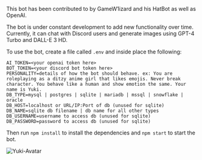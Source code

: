 This bot has been contributed to by GameW1izard and his HatBot as well as OpenAI.

The bot is under constant development to add new functionality over time. Currently, it can chat with Discord users and generate images using GPT-4 Turbo and DALL-E 3 HD.

To use the bot, create a file called `.env` and inside place the following:
```
AI_TOKEN=<your openai token here>
BOT_TOKEN=<your discord bot token here>
PERSONALITY=details of how the bot should behave. ex: You are roleplaying as a ditzy anime girl that likes emojis. Never break character. You behave like a human and show emotion the same. Your name is Yuki.
DB_TYPE=mysql | postgres | sqlite | mariadb | mssql | snowflake | oracle
DB_HOST=localhost or URL/IP:Port of db (unused for sqlite)
DB_NAME=sqlite db filename | db name for all other types
DB_USERNAME=username to access db (unused for sqlite)
DB_PASSWORD=password to access db (unused for sqlite)
```
Then run `npm install` to install the dependencies and `npm start` to start the bot.

![Yuki-Avatar](https://github.com/IceOfWraith/IceBot/assets/96364530/fe0a077e-aa4a-4a78-b091-a2090d64cee5)
